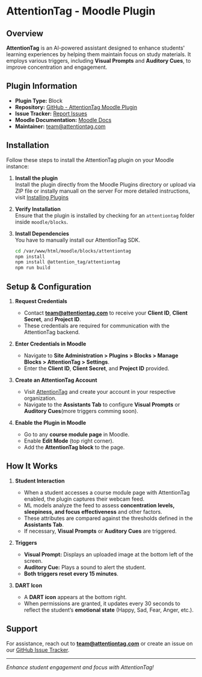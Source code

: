 # AttentionTag - Moodle Plugin

## Overview
**AttentionTag** is an AI-powered assistant designed to enhance students' learning experiences by helping them maintain focus on study materials. It employs various triggers, including **Visual Prompts** and **Auditory Cues**, to improve concentration and engagement.

## Plugin Information
- **Plugin Type:** Block
- **Repository:** [GitHub - AttentionTag Moodle Plugin](https://github.com/attentiontag/moodle-block_attentiontag)
- **Issue Tracker:** [Report Issues](https://github.com/attentiontag/moodle-block_attentiontag/issues)
- **Moodle Documentation:** [Moodle Docs](https://docs.moodle.org/405/en/index.php?title=AttentionTag&action=edit)
- **Maintainer:** [team@attentiontag.com](mailto:team@attentiontag.com)

## Installation
Follow these steps to install the AttentionTag plugin on your Moodle instance:

1. **Install the plugin**  
   Install the plugin directly from the Moodle Plugins directory or upload via ZIP file or instally manuall on the server
   For more detailed instructions, visit [Installing Plugins](https://docs.moodle.org/405/en/Installing_plugins#:~:text=Go%20to%20the%20Moodle%20plugins,Upload%20the%20ZIP%20file)


2. **Verify Installation**  
   Ensure that the plugin is installed by checking for an `attentiontag` folder inside `moodle/blocks`.

3. **Install Dependencies**  
   You have to manually install our AttentionTag SDK.
   ```sh
   cd /var/www/html/moodle/blocks/attentiontag
   npm install
   npm install @attention_tag/attentiontag
   npm run build
   ```

## Setup & Configuration
1. **Request Credentials**  
   - Contact **team@attentiontag.com** to receive your **Client ID**, **Client Secret**, and **Project ID**.
   - These credentials are required for communication with the AttentionTag backend.

2. **Enter Credentials in Moodle**  
   - Navigate to **Site Administration > Plugins > Blocks > Manage Blocks > AttentionTag > Settings**.
   - Enter the **Client ID**, **Client Secret**, and **Project ID** provided.

3. **Create an AttentionTag Account**  
   - Visit [AttentionTag](https://app.attentiontag.com) and create your account in your respective organization.
   - Navigate to the **Assistants Tab** to configure **Visual Prompts** or **Auditory Cues**(more triggers comming soon).

4. **Enable the Plugin in Moodle**  
   - Go to any **course module page** in Moodle.
   - Enable **Edit Mode** (top right corner).
   - Add the **AttentionTag block** to the page.

## How It Works
1. **Student Interaction**
   - When a student accesses a course module page with AttentionTag enabled, the plugin captures their webcam feed.
   - ML models analyze the feed to assess **concentration levels, sleepiness, and focus effectiveness** and other factors.
   - These attributes are compared against the thresholds defined in the **Assistants Tab**.
   - If necessary, **Visual Prompts** or **Auditory Cues** are triggered.

2. **Triggers**
   - **Visual Prompt:** Displays an uploaded image at the bottom left of the screen.
   - **Auditory Cue:** Plays a sound to alert the student.
   - **Both triggers reset every 15 minutes**.

3. **DART Icon**
   - A **DART icon** appears at the bottom right.
   - When permissions are granted, it updates every 30 seconds to reflect the student’s **emotional state** (Happy, Sad, Fear, Anger, etc.).

## Support
For assistance, reach out to **[team@attentiontag.com](mailto:team@attentiontag.com)** or create an issue on our [GitHub Issue Tracker](https://github.com/attentiontag/moodle-block_attentiontag/issues).


---
*Enhance student engagement and focus with AttentionTag!*

